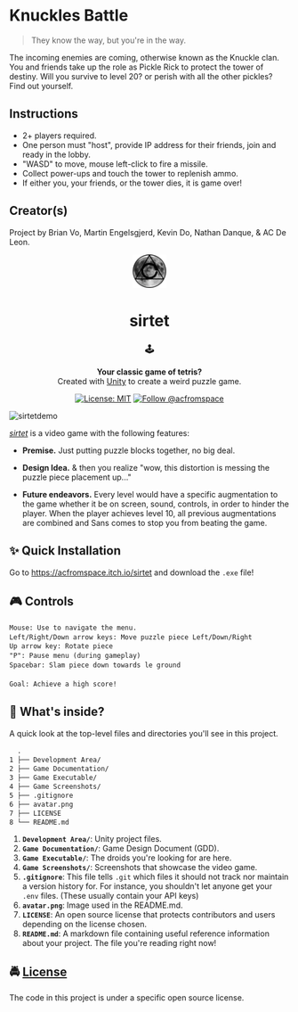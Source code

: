 # Knuckles Battle

> They know the way, but you're in the way.

The incoming enemies are coming, otherwise known as the Knuckle clan. You and friends take up the role as Pickle Rick to protect the tower of destiny. Will you survive to level 20? or perish with all the other pickles? Find out yourself.

## Instructions

- 2+ players required.
- One person must "host", provide IP address for their friends, join and ready in the lobby.
- "WASD" to move, mouse left-click to fire a missile.
- Collect power-ups and touch the tower to replenish ammo.
- If either you, your friends, or the tower dies, it is game over!

## Creator(s)

Project by Brian Vo, Martin Engelsgjerd, Kevin Do, Nathan Danque, & AC De Leon.

<!-- HEADING -->

<p align="center">
  <img src="./avatar.png" width="60">
</p>
<h1 align="center">️sirtet</h1>

<!-- DESCRIPTION -->

<h3 align="center">
  <span role="img" aria-label="Joystick">🕹️</span>
</h3>
<p align="center">
  <strong>Your classic game of tetris?</strong><br>
  Created with <a href="https://unity3d.com/" target="_blank">Unity</a> to create a weird puzzle game.
</p>

<!-- INFORMATION (Shields:IO) -->

<p align="center">
    <a href="https://github.com/acfromspace/sirtet/blob/master/LICENSE">
        <img src="https://img.shields.io/github/license/mashape/apistatus.svg"
            alt="License: MIT"></a>
    <a href="https://twitter.com/intent/follow?screen_name=acfromspace">
        <img src="https://img.shields.io/twitter/follow/acfromspace.svg?style=social&logo=twitter"
            alt="Follow @acfromspace"></a>
</p>

<!-- FEATURES -->

![sirtetdemo](https://user-images.githubusercontent.com/10361542/45566631-22564e80-b80c-11e8-8d9e-5474309409d8.gif)

[*sirtet*](https://acfromspace.itch.io/sirtet) is a video game with the following features:

- **Premise.** Just putting puzzle blocks together, no big deal.

- **Design Idea.** & then you realize "wow, this distortion is messing the puzzle piece placement up..."

- **Future endeavors.** Every level would have a specific augmentation to the game whether it be on screen, sound, controls, in order to hinder the player. When the player achieves level 10, all previous augmentations are combined and Sans comes to stop you from beating the game.

<!-- QUICK INSTALLATION -->

## <span role="img" aria-label="Sparkles">✨</span> Quick Installation

Go to <a href="https://acfromspace.itch.io/sirtet" target="_blank">https://acfromspace.itch.io/sirtet</a> and download the `.exe` file!

<!-- IN-DEPTH GUIDE -->

## <span role="img" aria-label="Video Game">🎮</span> Controls

```txt
Mouse: Use to navigate the menu.
Left/Right/Down arrow keys: Move puzzle piece Left/Down/Right
Up arrow key: Rotate piece
"P": Pause menu (during gameplay)
Spacebar: Slam piece down towards le ground

Goal: Achieve a high score!
```

<!-- WHAT'S INSIDE? -->

## <span role="img" aria-label="Thinking Face">🤔</span> What's inside?

A quick look at the top-level files and directories you'll see in this project.

```
  .
1 ├── Development Area/
2 ├── Game Documentation/
3 ├── Game Executable/
4 ├── Game Screenshots/
5 ├── .gitignore
6 ├── avatar.png
7 ├── LICENSE   
8 └── README.md
```

1.  **`Development Area/`**: Unity project files.
2.  **`Game Documentation/`**: Game Design Document (GDD).
3.  **`Game Executable/`**: The droids you're looking for are here.
4.  **`Game Screenshots/`**: Screenshots that showcase the video game.
5.  **`.gitignore`**: This file tells `.git` which files it should not track nor maintain a version history for. For instance, you shouldn't let anyone get your `.env` files. (These usually contain your API keys)
6.  **`avatar.png`**: Image used in the README.md.
7.  **`LICENSE`**: An open source license that protects contributors and users depending on the license chosen.
8.  **`README.md`**: A markdown file containing useful reference information about your project. The file you're reading right now!

<!-- LICENSE -->

## <span role="img" aria-label="Oncoming Police Car">🚔</span> [License](LICENSE)

The code in this project is under a specific open source license.

